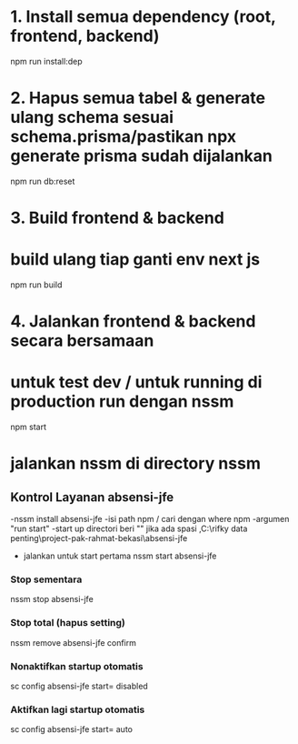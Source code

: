 # 1. Install semua dependency (root, frontend, backend)

npm run install:dep

# 2. Hapus semua tabel & generate ulang schema sesuai schema.prisma/pastikan npx generate prisma sudah dijalankan

npm run db:reset

# 3. Build frontend & backend

# build ulang tiap ganti env next js

npm run build

# 4. Jalankan frontend & backend secara bersamaan

# untuk test dev / untuk running di production run dengan nssm

npm start

# jalankan nssm di directory nssm

## Kontrol Layanan absensi-jfe

-nssm install absensi-jfe
-isi path npm / cari dengan where npm
-argumen "run start"
-start up directori beri "" jika ada spasi ,C:\rifky data penting\project-pak-rahmat-bekasi\absensi-jfe

- jalankan untuk start pertama nssm start absensi-jfe

### Stop sementara

nssm stop absensi-jfe

### Stop total (hapus setting)

nssm remove absensi-jfe confirm

### Nonaktifkan startup otomatis

sc config absensi-jfe start= disabled

### Aktifkan lagi startup otomatis

sc config absensi-jfe start= auto
